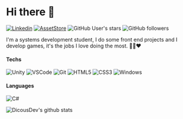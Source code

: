 # Hi there 👋
[![Linkedin](https://img.shields.io/badge/Linkedin-blue?style=flat&logo=linkedin)](https://www.linkedin.com/in/rafael-morais-correa-b1ab7a81/)
[![AssetStore](https://img.shields.io/badge/Unity_Asset_Store-black?style=flat&logo=unity)](https://assetstore.unity.com/publishers/39910)
![GitHub User's stars](https://img.shields.io/github/stars/dicousdev?style=flat&logo=github)
![GitHub followers](https://img.shields.io/github/followers/dicousdev?style=flat&logo=github)

I'm a systems development student, I do some front end projects and I develop games, it's the jobs I love doing the most. 👨‍💻❤

#### Techs
![Unity](https://img.shields.io/badge/-Unity-020202?style=flat&logo=unity&logoColor=white)
![VSCode](https://img.shields.io/badge/-VSCode-0085D1?style=flat&logo=visual-studio-code&logoColor=white)
![Git](https://img.shields.io/badge/-Git-F05032?style=flat&logo=git&logoColor=white)
![HTML5](https://img.shields.io/badge/-HTML5-E34F26?style=flat&logo=html5&logoColor=white)
![CSS3](https://img.shields.io/badge/-CSS3-549FDE?style=flat&logo=css3&logoColor=white)
![Windows](https://img.shields.io/badge/-Windows-00ADEF?style=flat&logo=windows&logoColor=white)

#### Languages
![C#](https://img.shields.io/badge/-CSharp-239120?style=flat&logo=c-Sharp&logoColor=white)

![DicousDev's github stats](https://github-readme-stats.vercel.app/api?username=DicousDev&show_icons=true&theme=dark)

<!--
**DicousDev/DicousDev** is a ✨ _special_ ✨ repository because its `README.md` (this file) appears on your GitHub profile.

Here are some ideas to get you started:

- 🔭 I’m currently working on ...
- 🌱 I’m currently learning ...
- 👯 I’m looking to collaborate on ...
- 🤔 I’m looking for help with ...
- 💬 Ask me about ...
- 📫 How to reach me: ...
- 😄 Pronouns: ...
- ⚡ Fun fact: ...
-->
